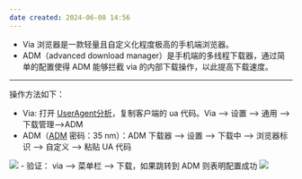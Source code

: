 ```yaml
---
date created: 2024-06-08 14:56
---
```


- Via 浏览器是一款轻量且自定义化程度极高的手机端浏览器。
- ADM（advanced download manager）是手机端的多线程下载器，通过简单的配置使得 ADM 能够拦截 via 的内部下载操作，以此提高下载速度。

---

操作方法如下：

- Via: 打开 [UserAgent分析](https://tool.ip138.com/useragent/)，复制客户端的 ua 代码。Via --> 设置 --> 通用 -->下载管理-->ADM
- ADM（[ADM](https://deltas.lanzouj.com/iCvV2218weoh) 密码：35 nm）：ADM 下载器 --> 设置 --> 下载中 --> 浏览器标识 --> 自定义 --> 粘贴 UA 代码

<img src="https://cdn.jsdelivr.net/gh/Elysiamobi/images/imageFiles/202406081447816.jpg">
 - 验证： via --> 菜单栏 --> 下载，如果跳转到 ADM 则表明配置成功
<img src="https://cdn.jsdelivr.net/gh/Elysiamobi/images/imageFiles/202406081455245.jpg">
